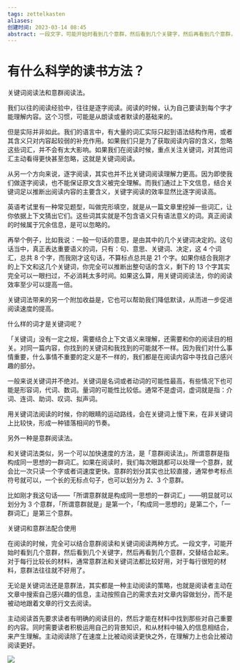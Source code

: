 ```yaml
---
tags: zettelkasten 
aliases: 
创建时间: 2023-03-14 08:45
abstract: 一段文字，可能开始时看到几个意群，然后看到几个关键字，然后再看到几个意群，交替结合起来。
---
```


# 有什么科学的读书方法？

关键词阅读法和意群阅读法。

我们以往的阅读经验中，往往是逐字阅读。阅读的时候，认为自己要读到每个字才能理解内容。这个习惯，可能是从朗读或者默读的基础来的。

但是实际并非如此。我们的语言中，有大量的词汇实际只起到语法结构作用，或者其含义只对内容起较弱的补充作用。如果我们只是为了获取阅读内容的含义，忽略这些词汇，并不会有太大影响。如果我们在阅读时候，重点关注关键词，对其他词汇主动看得更快甚至忽略，这就是关键词阅读。

从另一个方向来说，逐字阅读，其实也并不比关键词阅读理解力更高。因为即使我们做逐字阅读，也不能保证原文含义被完全理解。而我们通过上下文信息，结合关键词足以推断出阅读内容的主要含义，关键字阅读的效率显然比逐字阅读高。

英语考试里有一种常见题型，叫做完形填空，就是从一篇文章里挖掉一些词汇，让你依据上下文猜出它们。这些词其实就是不包含语义只有语法意义的词。真正阅读的时候属于冗余信息，是可以忽略的。

再举个例子，比如我说：一般一句话的意思，是由其中的几个关键词决定的。这句话当中，真正表达重要语义的词，只有：句、意思、关键词、决定，这 4 个词汇，总共 8 个字，而我刚才这句话，不算标点总共是 21 个字。如果你结合我刚才的上下文和这几个关键词，你完全可以推断出整句话的含义，剩下的 13 个字其实完全可以一眼扫过，不必消耗太多时间。如果这么算，用关键词阅读法，你的阅读效率至少可以提高一倍。

关键词法带来的另一个附加收益是，它也可以帮助我们降低默读，从而进一步促进阅读速度的提高。

什么样的词才是关键词呢？

「关键词」没有一定之规，需要结合上下文语义来理解，还需要和你的阅读目的相关。对同一篇内容，你找到的关键词和我找到的可能就不一样。因为我们对什么事情重要，什么事情不重要的定义是不一样的，我们都是在阅读内容中寻找自己感兴趣的部分。

一般来说关键词并不绝对。关键词是名词或者动词的可能性最高，有些情况下也可能是形容词，代词、数词。量词的可能性比较低。通常不是虚词，虚词就是指：介词、连词、助词、叹词、拟声词。

用关键词法阅读的时候，你的眼睛的运动路线，会在关键词上慢下来，在非关键词上比较快，形成一种错落相间的节奏。

另外一种是意群阅读法。

和关键词法类似，另一个可以加快速度的方法，是「意群阅读法」。所谓意群是指构成同一思想的一群词汇。如果在阅读时，我们每次眼跳都可以处理一个意群，就会比一次只读一个字或者词速度更快。意群的划分其实也比较直接，通常参考标点符号就可以，一个长的无标点句子，也可以划分为 2、3 个意群。

比如刚才我这句话——「所谓意群就是构成同一思想的一群词汇」——明显就可以划分为 3 个意群，「所谓意群就是」是第一个，「构成同一思想的」是第二个，「一群词汇」是第三个意群。

关键词和意群法配合使用

在阅读的时候，完全可以结合意群阅读和关键词阅读两种方式。一段文字，可能开始时看到几个意群，然后看到几个关键字，然后再看到几个意群，交替结合起来。对于每行比较长的材料，通常意群法和关键词法都比较好用，对于每行很短的材料，意群法往往就不好用了。

无论是关键词法还是意群法，其实都是一种主动阅读的策略，也就是阅读者主动在文章中搜索自己感兴趣的信息，主动按照自己的需求去对文章内容做划分，而不是被动地跟着文章的行文去阅读。

主动阅读首先要求读者有明确的阅读目的，然后才能在材料中找到那些对自己重要的内容。同时需要读者积极运用自己的背景知识，和从材料中输入的信息相结合，来产生理解。主动阅读除了在速度上比被动阅读更快之外，在理解力上也会比被动阅读更好。

![](https://pic2.zhimg.com/v2-146e74806e7b7857921ec18454e42723.png)